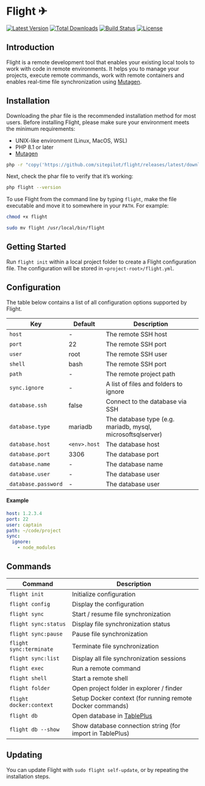 # Flight ✈

<a href="https://github.com/sitepilot/flight/releases"><img src="https://img.shields.io/github/v/release/sitepilot/flight" alt="Latest Version"></a>
<a href="https://github.com/sitepilot/flight/releases"><img src="https://img.shields.io/github/downloads/sitepilot/flight/total" alt="Total Downloads"></a>
<a href="https://github.com/sitepilot/flight/actions"><img src="https://img.shields.io/github/actions/workflow/status/sitepilot/flight/tests.yml" alt="Build Status"></a>
<a href="https://github.com/sitepilot/flight"><img src="https://img.shields.io/github/license/sitepilot/flight" alt="License"></a>

## Introduction

Flight is a remote development tool that enables your existing local tools to work with code in remote environments. It
helps you to manage your projects, execute remote commands, work with remote containers and enables real-time file
synchronization using [Mutagen](https://mutagen.io).

## Installation

Downloading the phar file is the recommended installation method for most users. Before installing Flight, please make
sure your environment meets the minimum requirements:

* UNIX-like environment (Linux, MacOS, WSL)
* PHP 8.1 or later
* [Mutagen](https://mutagen.io/)

```bash
php -r "copy('https://github.com/sitepilot/flight/releases/latest/download/flight', 'flight');"
```

Next, check the phar file to verify that it’s working:

```bash
php flight --version
```

To use Flight from the command line by typing `flight`, make the file executable and move it to somewhere in
your `PATH`. For example:

```bash
chmod +x flight
```

```bash
sudo mv flight /usr/local/bin/flight
```

## Getting Started

Run `flight init` within a local project folder to create a Flight configuration file. The configuration will be stored
in `<project-root>/flight.yml`.

## Configuration

The table below contains a list of all configuration options supported by Flight.

| Key                 | Default      | Description                                                 |
|---------------------|--------------|-------------------------------------------------------------|
| `host`              | -            | The remote SSH host                                         |
| `port`              | 22           | The remote SSH port                                         |
| `user`              | root         | The remote SSH user                                         |
| `shell`             | bash         | The remote SSH port                                         |
| `path`              | -            | The remote project path                                     | 
| `sync.ignore`       | -            | A list of files and folders to ignore                       |
| `database.ssh`      | false        | Connect to the database via SSH                             |
| `database.type`     | mariadb      | The database type (e.g. mariadb, mysql, microsoftsqlserver) |
| `database.host`     | `<env>.host` | The database host                                           |
| `database.port`     | 3306         | The database port                                           |
| `database.name`     | -            | The database name                                           |
| `database.user`     | -            | The database user                                           |
| `database.password` | -            | The database user                                           |

#### Example

```yaml
host: 1.2.3.4
port: 22
user: captain
path: ~/code/project
sync:
  ignore:
    - node_modules
```

## Commands

| Command                 | Description                                               |
|-------------------------|-----------------------------------------------------------|
| `flight init`           | Initialize configuration                                  |
| `flight config`         | Display the configuration                                 |
| `flight sync`           | Start / resume file synchronization                       |
| `flight sync:status`    | Display file synchronization status                       |
| `flight sync:pause`     | Pause file synchronization                                |
| `flight sync:terminate` | Terminate file synchronization                            |
| `flight sync:list`      | Display all file synchronization sessions                 |
| `flight exec`           | Run a remote command                                      |
| `flight shell`          | Start a remote shell                                      |
| `flight folder`         | Open project folder in explorer / finder                  |
| `flight docker:context` | Setup Docker context (for running remote Docker commands) |
| `flight db`             | Open database in [TablePlus](https://tableplus.com/)      |
| `flight db --show`      | Show database connection string (for import in TablePlus) |

## Updating

You can update Flight with `sudo flight self-update`, or by repeating the installation steps.
